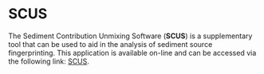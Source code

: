 # SCUS
The Sediment Contribution Unmixing Software (**SCUS**) is a supplementary tool that can be used to aid in the analysis of sediment source fingerprinting. This application is available on-line and can be accessed via the following link: <a href="http://lcpmgh.com/scus/" target="_blank">SCUS</a>.

